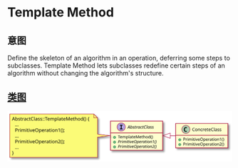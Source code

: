 # Template Method

## 意图
Define the skeleton of an algorithm in an operation, deferring some steps to subclasses.
Template Method lets subclasses redefine certain steps of an algorithm without changing the algorithm's structure.

## [类图](./Class.txt)
![](./Class.svg)
